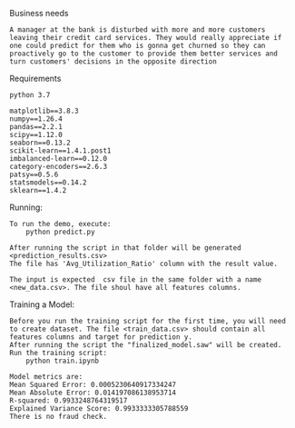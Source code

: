 Business needs
  
    A manager at the bank is disturbed with more and more customers leaving their credit card services. They would really appreciate if one could predict for them who is gonna get churned so they can proactively go to the customer to provide them better services and turn customers' decisions in the opposite direction
    
Requirements

    python 3.7

    matplotlib==3.8.3
    numpy==1.26.4
    pandas==2.2.1
    scipy==1.12.0
    seaborn==0.13.2
    scikit-learn==1.4.1.post1
    imbalanced-learn==0.12.0
    category-encoders==2.6.3
    patsy==0.5.6
    statsmodels==0.14.2
    sklearn==1.4.2

Running:

    To run the demo, execute:
        python predict.py

    After running the script in that folder will be generated <prediction_results.csv> 
    The file has 'Avg_Utilization_Ratio' column with the result value.

    The input is expected  csv file in the same folder with a name <new_data.csv>. The file shoul have all features columns. 

Training a Model:

    Before you run the training script for the first time, you will need to create dataset. The file <train_data.csv> should contain all features columns and target for prediction y.
    After running the script the "finalized_model.saw" will be created.
    Run the training script:
        python train.ipynb

    Model metrics are:
    Mean Squared Error: 0.0005230640917334247   
    Mean Absolute Error: 0.014197086138953714   
    R-squared: 0.9933248764319517
    Explained Variance Score: 0.9933333305788559
    There is no fraud check.